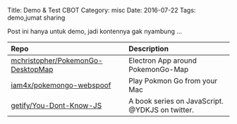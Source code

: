 Title: Demo & Test CBOT
Category: misc
Date: 2016-07-22
Tags: demo,jumat sharing

Post ini hanya untuk demo, jadi kontennya gak nyambung ... 

| Repo | Description |
|:-----|:------------|
| [mchristopher/PokemonGo-DesktopMap](https://github.com/mchristopher/PokemonGo-DesktopMap) | Electron App around PokemonGo-Map |
| [iam4x/pokemongo-webspoof](https://github.com/iam4x/pokemongo-webspoof) | Play Pokmon Go from your Mac |
| [getify/You-Dont-Know-JS](https://github.com/getify/You-Dont-Know-JS) | A book series on JavaScript. @YDKJS on twitter. |


